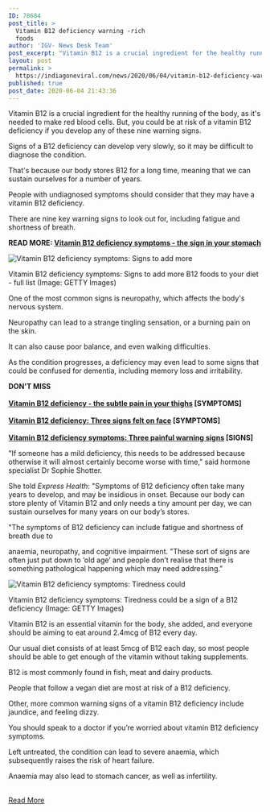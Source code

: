 ```yaml
---
ID: 78684
post_title: >
  Vitamin B12 deficiency warning -rich
  foods
author: 'IGV- News Desk Team'
post_excerpt: "Vitamin B12 is a crucial ingredient for the healthy running of the body, as it's needed to make red blood cells. But, you could be at risk of a vitamin B12 deficiency if you develop any of these nine warning signs. Signs of a B12 deficiency can develop very slowly, so it may be difficult&hellip;"
layout: post
permalink: >
  https://indiagoneviral.com/news/2020/06/04/vitamin-b12-deficiency-warning-rich-foods/78684/india-gone-viral/
published: true
post_date: 2020-06-04 21:43:36
---
```

<div data-type="article-body"><div><p>Vitamin B12 is a crucial ingredient for the healthy running of the body, as it's needed to make red blood cells. But, you could be at risk of a vitamin B12 deficiency if you develop any of these nine warning signs.</p>  <div><p>Signs of a B12 deficiency can develop very slowly, so it may be difficult to diagnose the condition.</p><p>That's because our body stores B12 for a long time, meaning that we can sustain ourselves for a number of years.</p><p>People with undiagnosed symptoms should consider that they may have a vitamin B12 deficiency.</p><p>There are nine key warning signs to look out for, including fatigue and shortness of breath.</p><p><strong>READ MORE: <a data-link-tracking="InArticle|Link" href="http://www.express.co.uk/life-style/health/1289857/vitamin-b12-deficiency-symptoms-stomach-bloating-causes">Vitamin B12 deficiency symptoms - the sign in your stomach</a></strong></p></div><div><p><picture><source data-  type="image/webp"><img alt="Vitamin B12 deficiency symptoms: Signs to add more" data-h="350" data-src="https://cdn.images.express.co.uk/img/dynamic/11/590x/Vitamin-B12-deficiency-symptoms-signs-1290851.jpg?r=1591193189815" data-w="590" src="https://cdn.images.express.co.uk/img/page/preloaderbig.gif"></img></source></picture><meta content="https://cdn.images.express.co.uk/img/dynamic/11/590x/Vitamin-B12-deficiency-symptoms-signs-1290851.jpg?r=1591193189815" itemprop="image"></meta></p><p><span>Vitamin B12 deficiency symptoms: Signs to add more B12 foods to your diet - full list <span>(Image: GETTY Images)</span></span></p></div><div><p>One of the most common signs is neuropathy, which affects the body's nervous system.</p><p>Neuropathy can lead to a strange tingling sensation, or a burning pain on the skin.</p><p>It can also cause poor balance, and even walking difficulties.</p><p>As the condition progresses, a deficiency may even lead to some signs that could be confused for dementia, including memory loss and irritability.</p><p><strong>DON'T MISS<br></br></strong><strong><a data-link-tracking="InArticle|Link" href="http://www.express.co.uk/life-style/health/1290198/vitamin-b12-deficiency-symptoms-signs-foods-diet-thigh-pain">Vitamin B12 deficiency - the subtle pain in your thighs</a> [SYMPTOMS]<br></br></strong><strong><a data-link-tracking="InArticle|Link" href="http://www.express.co.uk/life-style/health/1288054/vitamin-b12-deficiency-symptoms-signs-face-pain-itchy-tongue-headaches-foods">Vitamin B12 deficiency: Three signs felt on face</a> [SYMPTOMS]<br></br></strong><strong><a data-link-tracking="InArticle|Link" href="http://www.express.co.uk/life-style/health/1287072/vitamin-b12-deficiency-symptoms-signs-migraine-tingling-nerve-shock-treatment">Vitamin B12 deficiency symptoms: Three painful warning signs</a> [SIGNS]</strong></p></div><div><p>"If someone has a mild deficiency, this needs to be addressed because otherwise it will almost certainly become worse with time," said hormone specialist Dr Sophie Shotter.</p><p>She told <em>Express Health</em>: "Symptoms of B12 deficiency often take many years to develop, and may be insidious in onset. Because our body can store plenty of Vitamin B12 and only needs a tiny amount per day, we can sustain ourselves for many years on our body’s stores.</p><p>"The symptoms of B12 deficiency can include fatigue and shortness of breath due to</p><p>anaemia, neuropathy, and cognitive impairment. "These sort of signs are often just put down to ‘old age’ and people don’t realise that there is something pathological happening which may need addressing."</p></div><div><p><picture><source data-  type="image/webp"><img alt="Vitamin B12 deficiency symptoms: Tiredness could" data-h="353" data-src="https://cdn.images.express.co.uk/img/dynamic/11/590x/secondary/Vitamin-B12-deficiency-symptoms-tiredness-2498972.jpg?r=1591193194929" data-w="590" src="https://cdn.images.express.co.uk/img/page/preloaderbig.gif" title="Vitamin B12 deficiency symptoms: Tiredness could"></img></source></picture></p><p><span>Vitamin B12 deficiency symptoms: Tiredness could be a sign of a B12 deficiency <span>(Image: GETTY Images)</span></span></p></div><div><div><p>Vitamin B12 is an essential vitamin for the body, she added, and everyone should be aiming to eat around 2.4mcg of B12 every day.</p><p>Our usual diet consists of at least 5mcg of B12 each day, so most people should be able to get enough of the vitamin without taking supplements.</p><p>B12 is most commonly found in fish, meat and dairy products.</p><p>People that follow a vegan diet are most at risk of a B12 deficiency.</p></div></div><div><div><p>Other, more common warning signs of a vitamin B12 deficiency include jaundice, and feeling dizzy.</p><p>You should speak to a doctor if you’re worried about vitamin B12 deficiency symptoms.</p><p>Left untreated, the condition can lead to severe anaemia, which subsequently raises the risk of heart failure.</p><p>Anaemia may also lead to stomach cancer, as well as infertility.</p></div></div></div></div><br/><a href="https://www.express.co.uk/life-style/health/1290851/vitamin-b12-deficiency-symptoms-signs-foods-diet-full-list" class="button purchase" rel="nofollow noopener noreferrer" target="_blank">Read More</a>